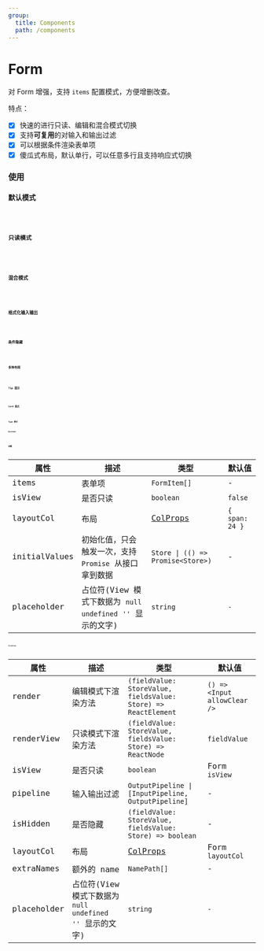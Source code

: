 ```yaml
---
group:
  title: Components
  path: /components
---
```


# Form

对 Form 增强，支持 `items` 配置模式，方便增删改查。

特点：

- [x] 快速的进行只读、编辑和混合模式切换
- [x] 支持**可复用**的对输入和输出过滤
- [x] 可以根据条件渲染表单项
- [x] 傻瓜式布局，默认单行，可以任意多行且支持响应式切换

### 使用

#### 默认模式

<code src="./demo/base.tsx" />

#### 只读模式

<code src="./demo/viewDemo.tsx" />

#### 混合模式

<code src="./demo/multipleModeDemo.tsx" />

#### 格式化输入输出

<code src="./demo/pipeline.tsx" />

#### 条件隐藏

<code src="./demo/isHidden.tsx" />

#### 多种布局

<code src="./demo/layoutCol.tsx" />

#### Tip 提示

<code src="./demo/tip.tsx" />

#### Card 模式

<code src="./demo/cardMode.tsx" />

#### Type 模式

##### Divider

<code src="./demo/typeByDivider.tsx" />

### 参数

| 属性          | 描述                                                         | 类型                                                | 默认值         |
| ------------- | ------------------------------------------------------------ | --------------------------------------------------- | -------------- |
| items         | 表单项                                                       | `FormItem[]`                                        | -              |
| isView        | 是否只读                                                     | `boolean`                                           | `false`        |
| layoutCol     | 布局                                                         | [ColProps](https://ant.design/components/grid/#Col) | `{ span: 24 }` |
| initialValues | 初始化值，只会触发一次，支持 `Promise` 从接口拿到数据        | `Store \| (() => Promise<Store>)`                   | -              |
| placeholder   | 占位符(View 模式下数据为 `null` `undefined` `''` 显示的文字) | `string`                                            | `-`            |

#### FormItem

| 属性        | 描述                                                         | 类型                                                           | 默认值                       |
| ----------- | ------------------------------------------------------------ | -------------------------------------------------------------- | ---------------------------- |
| render      | 编辑模式下渲染方法                                           | `(fieldValue: StoreValue, fieldsValue: Store) => ReactElement` | `() => <Input allowClear />` |
| renderView  | 只读模式下渲染方法                                           | `(fieldValue: StoreValue, fieldsValue: Store) => ReactNode`    | `fieldValue`                 |
| isView      | 是否只读                                                     | `boolean`                                                      | Form `isView`                |
| pipeline    | 输入输出过滤                                                 | `OutputPipeline \| [InputPipeline, OutputPipeline]`            | -                            |
| isHidden    | 是否隐藏                                                     | `(fieldValue: StoreValue, fieldsValue: Store) => boolean`      | -                            |
| layoutCol   | 布局                                                         | [ColProps](https://ant.design/components/grid/#Col)            | Form `layoutCol`             |
| extraNames  | 额外的 name                                                  | `NamePath[]`                                                   | -                            |
| placeholder | 占位符(View 模式下数据为 `null` `undefined` `''` 显示的文字) | `string`                                                       | `-`                          |
